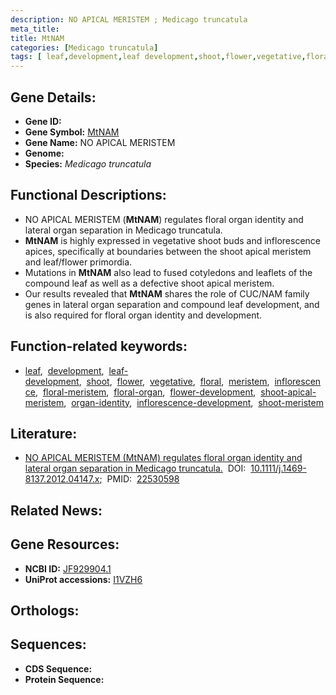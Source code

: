 ```yaml
---
description: NO APICAL MERISTEM ; Medicago truncatula
meta_title:
title: MtNAM
categories: [Medicago truncatula]
tags: [ leaf,development,leaf development,shoot,flower,vegetative,floral,meristem,inflorescence,floral meristem,floral organ,flower development,shoot apical meristem,organ identity,inflorescence development,shoot meristem ]
---
```


## Gene Details:
- **Gene ID:** []()
- **Gene Symbol:** <u>MtNAM</u>
- **Gene Name:** NO APICAL MERISTEM
- **Genome:** []()
- **Species:** *Medicago truncatula*

## Functional Descriptions:
   - NO APICAL MERISTEM (**MtNAM**) regulates floral organ identity and lateral organ separation in Medicago truncatula.
   - **MtNAM** is highly expressed in vegetative shoot buds and inflorescence apices, specifically at boundaries between the shoot apical meristem and leaf/flower primordia.
   - Mutations in **MtNAM** also lead to fused cotyledons and leaflets of the compound leaf as well as a defective shoot apical meristem.
   - Our results revealed that **MtNAM** shares the role of CUC/NAM family genes in lateral organ separation and compound leaf development, and is also required for floral organ identity and development.

## Function-related keywords:
   - [leaf](/tags/leaf/),&nbsp;&nbsp;[development](/tags/development/),&nbsp;&nbsp;[leaf-development](/tags/leaf-development/),&nbsp;&nbsp;[shoot](/tags/shoot/),&nbsp;&nbsp;[flower](/tags/flower/),&nbsp;&nbsp;[vegetative](/tags/vegetative/),&nbsp;&nbsp;[floral](/tags/floral/),&nbsp;&nbsp;[meristem](/tags/meristem/),&nbsp;&nbsp;[inflorescence](/tags/inflorescence/),&nbsp;&nbsp;[floral-meristem](/tags/floral-meristem/),&nbsp;&nbsp;[floral-organ](/tags/floral-organ/),&nbsp;&nbsp;[flower-development](/tags/flower-development/),&nbsp;&nbsp;[shoot-apical-meristem](/tags/shoot-apical-meristem/),&nbsp;&nbsp;[organ-identity](/tags/organ-identity/),&nbsp;&nbsp;[inflorescence-development](/tags/inflorescence-development/),&nbsp;&nbsp;[shoot-meristem](/tags/shoot-meristem/)

## Literature:
   - [NO APICAL MERISTEM (MtNAM) regulates floral organ identity and lateral organ separation in Medicago truncatula.](https://doi.org/10.1111/j.1469-8137.2012.04147.x)&nbsp;&nbsp;DOI:&nbsp;&nbsp;[10.1111/j.1469-8137.2012.04147.x](https://doi.org/10.1111/j.1469-8137.2012.04147.x);&nbsp;&nbsp;PMID:&nbsp;&nbsp;[22530598](https://pubmed.ncbi.nlm.nih.gov/22530598/)

## Related News:

## Gene Resources:
- **NCBI ID:**  [JF929904.1](https://www.ncbi.nlm.nih.gov/gene/?term=JF929904.1)
- **UniProt accessions:**  [I1VZH6](https://www.uniprot.org/uniprotkb/I1VZH6/entry)

## Orthologs:

## Sequences:
- **CDS Sequence:**
- **Protein Sequence:**
